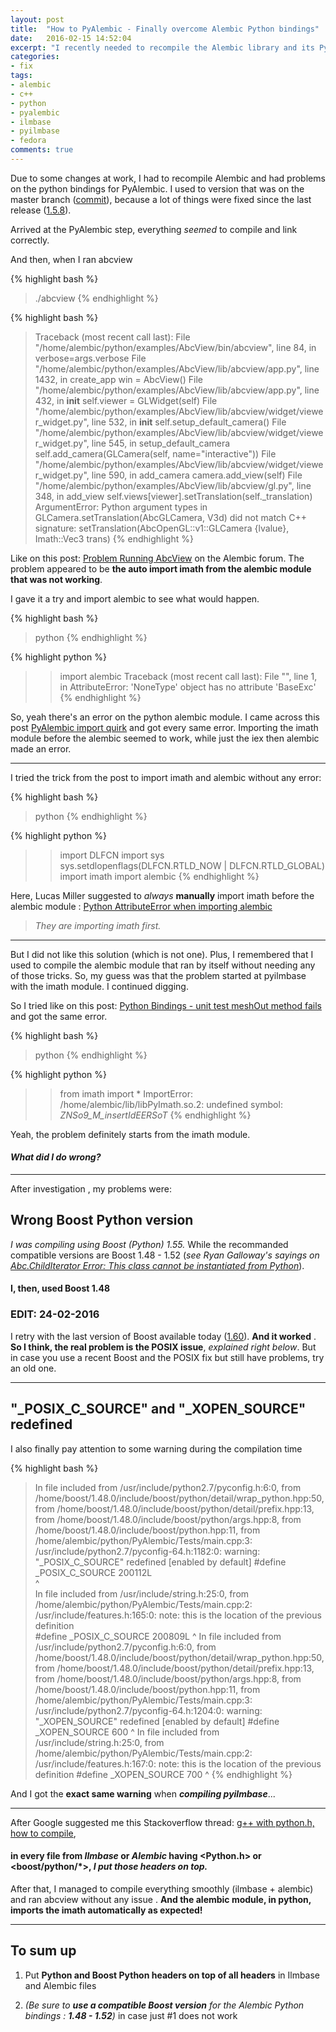 ```yaml
---
layout: post
title:  "How to PyAlembic - Finally overcome Alembic Python bindings"
date:   2016-02-15 14:52:04
excerpt: "I recently needed to recompile the Alembic library and its Python version, under Fedora at work, and encountered several issues I finally overcame. So I thought about sharing it..."
categories: 
- fix
tags:
- alembic
- c++
- python
- pyalembic
- ilmbase
- pyilmbase
- fedora
comments: true
---
```


Due to some changes at work, I had to recompile Alembic and had problems on the python bindings for PyAlembic.
I used to version that was on the master branch ([commit](https://github.com/alembic/alembic/commit/3682461d016b188f83e4639d08ffd784e85b3af9)), because a lot of things were fixed since the last release ([1.5.8](https://github.com/alembic/alembic/releases/tag/1.5.8)).

Arrived at the PyAlembic step, everything *seemed* to compile and link correctly. 

And then, when I ran abcview

{% highlight bash %}
> ./abcview
{% endhighlight %}

{% highlight bash %}
> Traceback (most recent call last):
File "/home/alembic/python/examples/AbcView/bin/abcview", line 84, in <module>
      verbose=args.verbose
File "/home/alembic/python/examples/AbcView/lib/abcview/app.py", line 1432, in create_app
      win = AbcView()
File "/home/alembic/python/examples/AbcView/lib/abcview/app.py", line 432, in __init__
      self.viewer = GLWidget(self)
File "/home/alembic/python/examples/AbcView/lib/abcview/widget/viewer_widget.py", line 532, in __init__
      self.setup_default_camera()
File "/home/alembic/python/examples/AbcView/lib/abcview/widget/viewer_widget.py", line 545, in setup_default_camera
      self.add_camera(GLCamera(self, name="interactive"))
File "/home/alembic/python/examples/AbcView/lib/abcview/widget/viewer_widget.py", line 590, in add_camera
      camera.add_view(self)
File "/home/alembic/python/examples/AbcView/lib/abcview/gl.py", line 348, in add_view
      self.views[viewer].setTranslation(self._translation)
ArgumentError: Python argument types in
      GLCamera.setTranslation(AbcGLCamera, V3d)
did not match C++ signature:
      setTranslation(AbcOpenGL::v1::GLCamera {lvalue}, Imath::Vec3<double> trans)
{% endhighlight %}

Like on this post: [Problem Running AbcView](https://groups.google.com/forum/#!topic/alembic-discussion/A5QkgC0iKrc) on the Alembic forum. The problem appeared to be **the auto import imath from the alembic module that was not working**. 

I gave it a try and import alembic to see what would happen.

{% highlight bash %}
> python
{% endhighlight %}

{% highlight python %}
>> import alembic
>> Traceback (most recent call last):
   File "<stdin>", line 1, in <module>
   AttributeError: 'NoneType' object has no attribute 'BaseExc'
{% endhighlight %}

So, yeah there's an error on the python alembic module. I came across this post [PyAlembic import quirk](https://groups.google.com/forum/#!topic/alembic-discussion/EUekCcYeEQQ) and got every same error.
Importing the imath module before the alembic seemed to work, while just the iex then alembic made an error.

---

I tried the trick from the post to import imath and alembic without any error:

{% highlight bash %}
> python
{% endhighlight %}

{% highlight python %}
>> import DLFCN
>> import sys
>> sys.setdlopenflags(DLFCN.RTLD_NOW | DLFCN.RTLD_GLOBAL) 
>> import imath
>> import alembic
{% endhighlight %}

Here, Lucas Miller suggested to *always* **manually** import imath before the alembic module : [Python AttributeError when importing alembic](https://github.com/royedwards/alembic/issues/335)

> *They are importing imath first.*

---

But I did not like this solution (which is not one). Plus, I remembered that I used to compile the alembic module that ran by itself without needing any of those tricks. So, my guess was that the problem started at pyilmbase with the imath module. I continued digging.

So I tried like on this post: [Python Bindings - unit test meshOut method fails](https://groups.google.com/d/msg/alembic-discussion/8wSs0L45md0/QfFPDfMyAwAJ) and got the same error.

{% highlight bash %}
> python
{% endhighlight %}

{% highlight python %}
>> from imath import *
>> ImportError: /home/alembic/lib/libPyImath.so.2: undefined symbol: _ZNSo9_M_insertIdEERSoT_
{% endhighlight %}

Yeah, the problem definitely starts from the imath module. 

#### ***What did I do wrong?***

---

After investigation <i class="fa fa-search"></i>, my problems were:

Wrong Boost Python version
--------------------------
*I was compiling using Boost (Python) 1.55.* 
While the recommanded compatible versions are Boost 1.48 - 1.52 (*see Ryan Galloway's sayings on [Abc.ChildIterator Error: This class cannot be instantiated from Python](https://groups.google.com/d/msg/alembic-discussion/jLwgzpZRjus/VDmPb73KtyIJ)*). 

#### **I, then, used Boost 1.48**

### EDIT: 24-02-2016
I retry with the last version of Boost available today ([1.60](http://www.boost.org/users/history/version_1_60_0.html)). **And it worked** <i class="fa fa-angellist"></i>. **So I think, the real problem is the POSIX issue**, *explained right below*. But in case you use a recent Boost and the POSIX fix but still have problems, try an old one.

---

"_POSIX_C_SOURCE" and "_XOPEN_SOURCE" redefined
-----------------------------------------------
I also finally pay attention to some warning during the compilation time

{% highlight bash %}
> In file included from /usr/include/python2.7/pyconfig.h:6:0,
                   from /home/boost/1.48.0/include/boost/python/detail/wrap_python.hpp:50,
                   from /home/boost/1.48.0/include/boost/python/detail/prefix.hpp:13,
                   from /home/boost/1.48.0/include/boost/python/args.hpp:8,
                   from /home/boost/1.48.0/include/boost/python.hpp:11,
                   from /home/alembic/python/PyAlembic/Tests/main.cpp:3:
> /usr/include/python2.7/pyconfig-64.h:1182:0: warning: "_POSIX_C_SOURCE" redefined [enabled by default]
> #define _POSIX_C_SOURCE 200112L  
> ^  
> In file included from /usr/include/string.h:25:0,
                   from /home/alembic/python/PyAlembic/Tests/main.cpp:2:
> /usr/include/features.h:165:0: note: this is the location of the previous definition  
> #define _POSIX_C_SOURCE 200809L 
> ^
> In file included from /usr/include/python2.7/pyconfig.h:6:0,
                   from /home/boost/1.48.0/include/boost/python/detail/wrap_python.hpp:50,
                   from /home/boost/1.48.0/include/boost/python/detail/prefix.hpp:13,
                   from /home/boost/1.48.0/include/boost/python/args.hpp:8,
                   from /home/boost/1.48.0/include/boost/python.hpp:11,
                   from /home/alembic/python/PyAlembic/Tests/main.cpp:3:
> /usr/include/python2.7/pyconfig-64.h:1204:0: warning: "_XOPEN_SOURCE" redefined [enabled by default]
> #define _XOPEN_SOURCE 600
> ^
> In file included from /usr/include/string.h:25:0,
                   from /home/alembic/python/PyAlembic/Tests/main.cpp:2:
> /usr/include/features.h:167:0: note: this is the location of the previous definition
> #define _XOPEN_SOURCE 700
> ^
{% endhighlight %}

And I got the **exact same warning** when ***compiling pyilmbase***...

---

After Google suggested me this Stackoverflow thread: [g++ with python.h, how to compile](http://stackoverflow.com/questions/10056393/g-with-python-h-how-to-compile), 

#### **in every file from *Ilmbase* or *Alembic* having \<Python.h> or \<boost/python/\*>, *I put those headers on top.***

After that, I managed to compile everything smoothly (ilmbase + alembic) and ran abcview without any issue <i class="fa fa-angellist"></i>. **And the alembic module, in python, imports the imath automatically as expected!** <i class="fa fa-child"></i>

---

To sum up
---------

 1. Put **Python and Boost Python headers on top of all headers** in Ilmbase and Alembic files

 2. *(Be sure to **use a compatible Boost version** for the Alembic Python bindings : **1.48 - 1.52**)* in case just #1 does not work